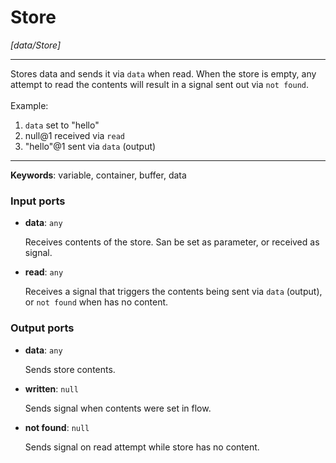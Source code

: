 # Store

_[data/Store]_

---

Stores data and sends it via `data` when read. When the store is empty, any attempt to read the contents will result in a signal sent out via `not found`.<br>
<br>
Example:<br>
1. `data` set to "hello"<br>
2. null@1 received via `read`<br>
3. "hello"@1 sent via `data` (output)<br>

---

__Keywords__: variable, container, buffer, data

### Input ports

* __data__: ` any `

    Receives contents of the store. San be set as parameter, or received as signal.<br>


* __read__: ` any `

    Receives a signal that triggers the contents being sent via `data` (output), or `not found` when has no content.<br>

### Output ports

* __data__: ` any `

    Sends store contents.<br>


* __written__: ` null `

    Sends signal when contents were set in flow.<br>


* __not found__: ` null `

    Sends signal on read attempt while store has no content.<br>

